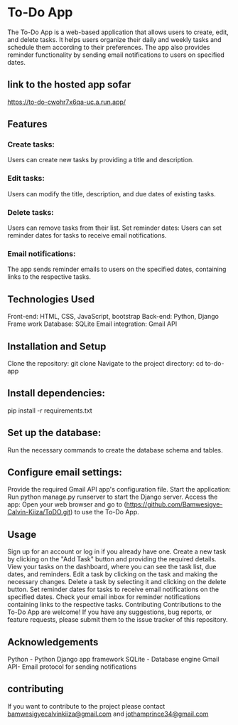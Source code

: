 # To-Do App
The To-Do App is a web-based application that allows users to create, edit, and delete tasks. It helps users organize their daily and weekly tasks and schedule them according to their preferences. The app also provides reminder functionality by sending email notifications to users on specified dates.
## link to the hosted app sofar 
https://to-do-cwohr7x6qa-uc.a.run.app/

## Features
### Create tasks: 
Users can create new tasks by providing a title and description.
### Edit tasks:
Users can modify the title, description, and due dates of existing tasks.
### Delete tasks:
Users can remove tasks from their list.
Set reminder dates: Users can set reminder dates for tasks to receive email notifications.
### Email notifications: 
The app sends reminder emails to users on the specified dates, containing links to the respective tasks.
## Technologies Used
Front-end: HTML, CSS, JavaScript, bootstrap
Back-end: Python, Django Frame work
Database: SQLite
Email integration: Gmail API

## Installation and Setup
Clone the repository: git clone <repository-url>
Navigate to the project directory: cd to-do-app

## Install dependencies:
pip install -r requirements.txt

## Set up the database: 
Run the necessary commands to create the database schema and tables.

## Configure email settings:
Provide the required Gmail API  app's configuration file.
Start the application: Run python manage.py runserver to start the Django server.
Access the app: Open your web browser and go to (https://github.com/Bamwesigye-Calvin-Kiiza/ToDO.git) to use the To-Do App.

## Usage
Sign up for an account or log in if you already have one.
Create a new task by clicking on the "Add Task" button and providing the required details.
View your tasks on the dashboard, where you can see the task list, due dates, and reminders.
Edit a task by clicking on the task and making the necessary changes.
Delete a task by selecting it and clicking on the delete button.
Set reminder dates for tasks to receive email notifications on the specified dates.
Check your email inbox for reminder notifications containing links to the respective tasks.
Contributing
Contributions to the To-Do App are welcome! If you have any suggestions, bug reports, or feature requests, please submit them to the issue tracker of this repository.


## Acknowledgements
Python - Python Django app framework
SQLite - Database engine
Gmail API- Email protocol for sending notifications

## contributing 
If you want to contribute  to the project please contact 
bamwesigyecalvinkiiza@gmail.com and 
jothamprince34@gmail.com

